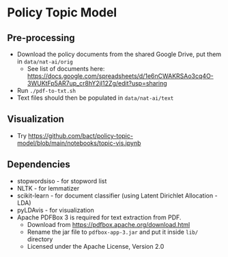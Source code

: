 # Policy Topic Model

## Pre-processing

- Download the policy documents from the shared Google Drive, put them in `data/nat-ai/orig`
  - See list of documents here: https://docs.google.com/spreadsheets/d/1e6nCWAKRSAo3cq4O-3WUKtFp5AR7up_cr8hY2jI12Zg/edit?usp=sharing 
- Run `./pdf-to-txt.sh`
- Text files should then be populated in `data/nat-ai/text`

## Visualization

- Try https://github.com/bact/policy-topic-model/blob/main/notebooks/topic-vis.ipynb

## Dependencies

- stopwordsiso - for stopword list
- NLTK - for lemmatizer
- scikit-learn - for document classifier (using Latent Dirichlet Allocation - LDA)
- pyLDAvis - for visualization
- Apache PDFBox 3 is required for text extraction from PDF.
  - Download from https://pdfbox.apache.org/download.html 
  - Rename the jar file to `pdfbox-app-3.jar` and put it inside `lib/` directory
  - Licensed under the Apache License, Version 2.0

